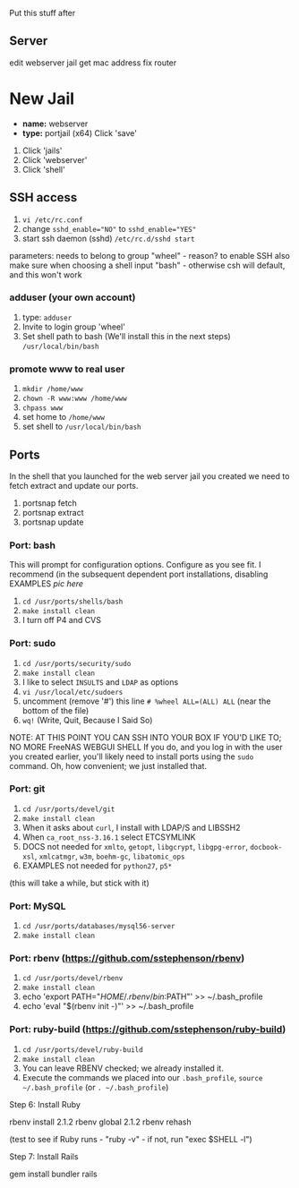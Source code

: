 Put this stuff after

## Server
edit webserver jail get mac address fix router

# New Jail
* **name:** webserver
* **type:** portjail (x64)
Click 'save'


1. Click 'jails'
1. Click 'webserver'
1. Click 'shell'

## SSH access

1. `vi /etc/rc.conf`
2. change `sshd_enable="NO"` to `sshd_enable="YES"`
3. start ssh daemon (sshd) `/etc/rc.d/sshd start`

parameters: needs to belong to group "wheel" - reason? to enable SSH
also make sure when choosing a shell input "bash" - otherwise csh will default, and this won't work

### adduser (your own account)
1. type: `adduser`
2. Invite to login group 'wheel'
3. Set shell path to bash (We'll install this in the next steps) `/usr/local/bin/bash`

### promote www to real user
1. `mkdir /home/www`
2. `chown -R www:www /home/www`
3. `chpass www`
4. set home to `/home/www`
5. set shell to `/usr/local/bin/bash`

## Ports
In the shell that you launched for the web server jail you created we need to fetch extract and update our ports.

1. portsnap fetch
1. portsnap extract
1. portsnap update

### Port: bash
This will prompt for configuration options. Configure as you see fit. I recommend (in the subsequent dependent port installations, disabling EXAMPLES *pic here*

1. `cd /usr/ports/shells/bash`
2. `make install clean`
3. I turn off P4 and CVS

### Port: sudo

1. `cd /usr/ports/security/sudo`
2. `make install clean`
3. I like to select `INSULTS` and `LDAP` as options
4. `vi /usr/local/etc/sudoers`
5. uncomment (remove '#') this line `# %wheel ALL=(ALL) ALL` (near the bottom of the file)
6. `wq!` (Write, Quit, Because I Said So)


NOTE: AT THIS POINT YOU CAN SSH INTO YOUR BOX IF YOU'D LIKE TO; NO MORE FreeNAS WEBGUI SHELL
If you do, and you log in with the user you created earlier, you'll likely need to install ports using the `sudo` command. Oh, how convenient; we just installed that.

### Port: git

1. `cd /usr/ports/devel/git`
2. `make install clean`
3. When it asks about `curl`, I install with LDAP/S and LIBSSH2
4. When `ca_root_nss-3.16.1` select ETCSYMLINK
5. DOCS not needed for `xmlto`, `getopt`, `libgcrypt`, `libgpg-error`, `docbook-xsl`, `xmlcatmgr`, `w3m`, `boehm-gc`, `libatomic_ops`
6. EXAMPLES not needed for `python27`, `p5*`

(this will take a while, but stick with it)


### Port: MySQL

1. `cd /usr/ports/databases/mysql56-server`
2. `make install clean`


### Port: rbenv (https://github.com/sstephenson/rbenv)

1. `cd /usr/ports/devel/rbenv`
2. `make install clean`
3. echo 'export PATH="$HOME/.rbenv/bin:$PATH"' >> ~/.bash_profile
4. echo 'eval "$(rbenv init -)"' >> ~/.bash_profile

### Port: ruby-build (https://github.com/sstephenson/ruby-build)

1. `cd /usr/ports/devel/ruby-build`
2. `make install clean`
3. You can leave RBENV checked; we already installed it.
4. Execute the commands we placed into our `.bash_profile`, `source ~/.bash_profile` (or `. ~/.bash_profile`)


Step 6: Install Ruby

rbenv install 2.1.2
rbenv global 2.1.2
rbenv rehash

(test to see if Ruby runs - "ruby -v" - if not, run "exec $SHELL -l")

Step 7: Install Rails

gem install bundler rails
